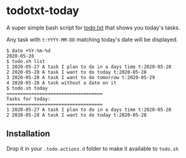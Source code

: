 todotxt-today
=============

A super simple bash script for [todo.txt](https://github.com/ginatrapani/todo.txt-cli) that shows
you today's tasks.

Any task with `t:YYYY-MM-DD` matching today's date will be displayed.

```
$ date +%Y-%m-%d
2020-05-28
$ todo.sh list
1 2020-05-27 A task I plan to do in a days time t:2020-05-28
2 2020-05-28 A task I want to do today t:2020-05-28
3 2020-05-28 A task I want to do tomorrow t:2020-05-29
4 2020-05-28 A task without a date on it
$ todo.sh today
===================================
Tasks for today:
===================================
1 2020-05-27 A task I plan to do in a days time t:2020-05-28
2 2020-05-28 A task I want to do today t:2020-05-28
```

## Installation

Drop it in your `.todo.actions.d` folder to make it available to `todo.sh`
